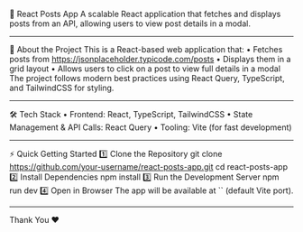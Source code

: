 📌 React Posts App
A scalable React application that fetches and displays posts from an API, allowing users to view post details in a modal.
________________________________________

📌 About the Project
This is a React-based web application that:
•	Fetches posts from https://jsonplaceholder.typicode.com/posts
•	Displays them in a grid layout
•	Allows users to click on a post to view full details in a modal
The project follows modern best practices using React Query, TypeScript, and TailwindCSS for styling.
________________________________________

🛠️ Tech Stack
•	Frontend: React, TypeScript, TailwindCSS
•	State Management & API Calls: React Query
•	Tooling: Vite (for fast development)
________________________________________

⚡ Quick Getting Started
1️⃣ Clone the Repository
git clone https://github.com/your-username/react-posts-app.git
cd react-posts-app
2️⃣ Install Dependencies
npm install
3️⃣ Run the Development Server
npm run dev
4️⃣ Open in Browser
The app will be available at `` (default Vite port).
________________________________________

Thank You ❤️